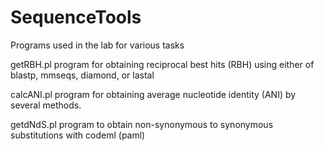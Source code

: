 # SequenceTools
Programs used in the lab for various tasks

getRBH.pl program for obtaining reciprocal best hits (RBH) using either of blastp, mmseqs, diamond, or lastal

calcANI.pl program for obtaining average nucleotide identity (ANI) by several methods.

getdNdS.pl program to obtain non-synonymous to synonymous substitutions with codeml (paml)
